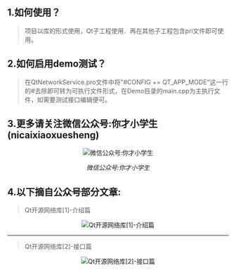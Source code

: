 ## 1.如何使用？
> 项目以库的形式使用，Qt子工程使用．再在其他子工程包含pri文件即可使用。

## 2.如何启用demo测试？
> 在QtNetworkService.pro文件中将"#CONFIG += QT_APP_MODE"这一行的#去除即可转为可执行文件形式，在Demo目录的main.cpp为主执行文件，如需要测试接口编辑便可。

## 3.更多请关注微信公众号:你才小学生(nicaixiaoxuesheng)
<p align="center">
  <img src="https://github.com/aeagean/QtNetworkService/blob/master/Image/nicaixueshengxue_QRCode.jpg" alt="微信公众号:你才小学生">
  <p align="center"><em>微信公众号:你才小学生</em></p>
</p>

## 4.以下摘自公众号部分文章:
> Qt开源网络库[1]-介绍篇
<p align="center">
  <img src="https://github.com/aeagean/QtNetworkService/blob/master/Image/Qt%E5%BC%80%E6%BA%90%E7%BD%91%E7%BB%9C%E5%BA%93%5B1%5D-%E4%BB%8B%E7%BB%8D%E7%AF%87.png" alt="Qt开源网络库[1]-介绍篇">
</p>

---
> Qt开源网络库[2]-接口篇
<p align="center">
  <img src="https://github.com/aeagean/QtNetworkService/blob/master/Image/Qt%E5%BC%80%E6%BA%90%E7%BD%91%E7%BB%9C%E5%BA%93%5B2%5D-%E6%8E%A5%E5%8F%A3%E7%AF%87.png" alt="Qt开源网络库[2]-接口篇">
</p>
